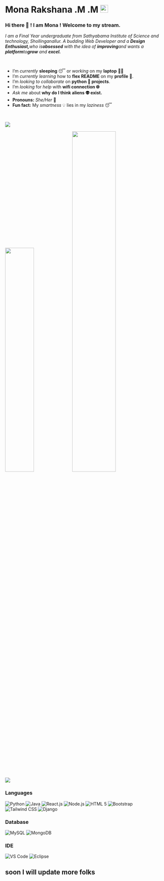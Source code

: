 # Mona Rakshana .M .M  <img src="https://raw.githubusercontent.com/Tarikul-Islam-Anik/Animated-Fluent-Emojis/master/Emojis/Hand%20gestures/Call%20Me%20Hand%20Medium%20Skin%20Tone.png" alt="Call Me Hand Medium Skin Tone" width="25" height="25" />

### Hi there 👋 ! I am Mona ! Welcome to my stream.
<p>
  <em>
    I am a Final Year undergraduate from Sathyabama Institute of Science and technology, Shollinganallur.  
    A budding Web Developer and a <b>Design Enthusiast,</b>who is<b>obsessed</b> with the idea of <b>improving</b>and wants a <b>platform</b>to<b>grow</b> and <b>excel.</b>
  </em>  
</p>

<br>

- I’m *currently* **sleeping** 😴 or *working* on my **laptop** 👨‍💻
- I’m *currently learning* how to **flex README** on my **profile** 💪.
- I’m *looking to collaborate* on **python 🐍 projects**.
- I’m *looking* for *help* with **wifi connection 🌐**
- *Ask me* about **why do I think aliens 👽 exist.**
- **Pronouns:** *She/Her* 🧔
- **Fun fact:** My *smartness* 💡 lies in my *laziness* 😴


<br>

![](https://komarev.com/ghpvc/?username=monarakshana&color=green)



<img width="43%"  src="https://github-readme-streak-stats.herokuapp.com/?user=monarakshana&hide_border=true" /><img width="53%"  src="https://github-readme-stats.vercel.app/api?username=monarakshana&count_private=true&show_icons=true&include_all_commits=false&hide_border=true&hide_title=true" />

![](https://github-readme-stats.zohan.tech/api/top-langs/?username=monarakshana&layout=compact&theme=transparent&langs_count=10)

### Languages
![Python](https://img.shields.io/badge/Python-blue)
![Java](https://img.shields.io/badge/Java-yellow)
![React.js](https://img.shields.io/badge/React-blue)
![Node.js](https://img.shields.io/badge/Node.js-green)
![HTML 5](https://img.shields.io/badge/HTML%205-blue)
![Bootstrap](https://img.shields.io/badge/Bootstrapt-voilet)
![Tailwind CSS](https://img.shields.io/badge/Tailwind%20CSS-blue)
![Django](https://img.shields.io/badge/Django-orange)


### Database
![MySQL](https://img.shields.io/badge/MySQL-blue)
![MongoDB](https://img.shields.io/badge/MongoDB-blue)

### IDE
![VS Code](http://img.shields.io/badge/-VS%20Code-007ACC?style=flat-square&logo=visual-studio-code&logoColor=ffffff)
![Eclipse](http://img.shields.io/badge/-Eclipse-007ACC?style=flat-square&logo=eclipse&logoColor=ffffff)


## soon I will update more folks 

